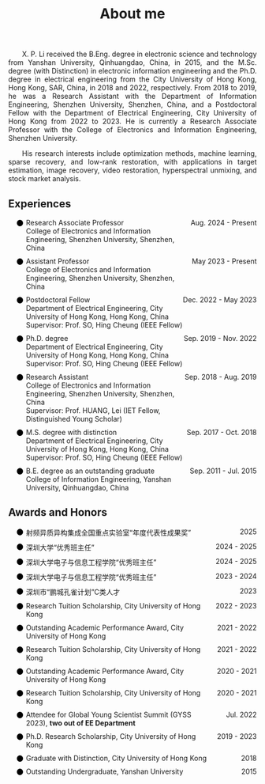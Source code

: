 ﻿---
permalink: /
title: "About me"
excerpt: "About me"
author_profile: true
redirect_from: 
  - /about/
  - /about.html
---


<head>
   <style>
      .indent {
        text-align: justify;
        hyphens: auto;
        text-indent: 2em; 
      }
      .no-indent {
        text-align: justify;
        hyphens: auto;
        text-indent: 0; 
      }
   </style>

  <style>
    .awards-list {
      list-style: none; /* Remove default list style */
      padding: 0; /* Remove default padding */
      padding-left: 16px; /* Left indent approximately equivalent to 2 characters */
    }
    .award-item {
      display: flex; /* Use Flexbox layout */
      justify-content: space-between; /* Align content at both ends */
      margin-bottom: 10px; /* Add some spacing between items */
      position: relative; /* Set positioning context for pseudo-element */
      padding-left: 20px; /* Ensure space for the solid dot */
    }
    .award-item::before {
      content: "●"; /* Use black solid dot as prefix */
      color: black; /* Set color to black */
      position: absolute; /* Absolute positioning */
      left: 0; /* Place the solid dot at the start of the item */
      font-size: larger; /* Adjust the size of the solid dot */
      margin-right: 10px; /* Right margin to add space between dot and text */
    }
    .date {
      white-space: nowrap; /* Prevent date from wrapping */
    }
    .details {
      text-align: left; /* Left-align the detailed text */
      width: 80%; /* Limit the width of the detailed text */
    }
  </style>
  <style>
    .timeline {
      list-style: none; /* 移除默认的列表样式 */
      padding: 0; /* 移除默认的内边距 */
      padding-left: 16px; /* 左侧缩进大约相当于2个字符 */
    }
    .entry {
      display: flex; /* 使用Flexbox布局 */
      justify-content: space-between; /* 使内容两端对齐 */
      margin-bottom: 10px; /* 在条目之间添加一些间隔 */
      position: relative; /* 为伪元素设置定位上下文 */
      padding-left: 20px; /* 确保有空间放置符号标识 */
    }
    .entry::before {
      content: "●"; /* 使用黑色实心点作为前缀 */
      color: black; /* 设置颜色为黑色 */
      position: absolute; /* 绝对定位 */
      left: 0; /* 将实心点放在条目最左边 */
      font-size: larger; /* 调整实心点的大小 */
      margin-right: 10px; /* 右边距，增加文本间隔 */
    }
    .date {
      white-space: nowrap; /* 防止日期折行 */
    }
    .details {
      text-align: left; /* 左对齐详细信息 */
      width: 80%; /* 限制详细信息的宽度 */
    }
  </style>
</head>



  
<body>
<p class="indent">
X. P. Li received the B.Eng. degree in electronic science and technology from Yanshan University, Qinhuangdao, China, in 2015, and the M.Sc. degree (with Distinction) in electronic information engineering and the Ph.D. degree in electrical engineering from the City University of Hong Kong, Hong Kong, SAR, China, in 2018 and 2022, respectively.  From 2018 to 2019, he was a Research Assistant with the Department of Information Engineering, Shenzhen University, Shenzhen, China, and a Postdoctoral Fellow with the Department of Electrical Engineering, City University of Hong Kong from 2022 to 2023. He is currently a Research Associate Professor with the College of Electronics and Information Engineering, Shenzhen University.
</p>

<p class="indent">
His research interests include optimization methods, machine learning, sparse recovery, and low-rank restoration, with applications in target estimation, image recovery, video restoration, hyperspectral unmixing, and stock market analysis.
</p>
</body>

Experiences
----------
<body>
<ul class="timeline">
  <li class="entry"><div class="details">Research Associate Professor <br>College of Electronics and Information Engineering, Shenzhen University, Shenzhen, China</div><div class="date">Aug. 2024 - Present</div></li>
  <li class="entry"><div class="details">Assistant Professor <br>College of Electronics and Information Engineering, Shenzhen University, Shenzhen, China</div><div class="date">May 2023 - Present</div></li>
  <li class="entry"><div class="details">Postdoctoral Fellow <br>Department of Electrical Engineering, City University of Hong Kong, Hong Kong, China <br>Supervisor: Prof. SO, Hing Cheung (IEEE Fellow)</div><div class="date">Dec. 2022 - May 2023</div></li>
  <li class="entry"><div class="details">Ph.D. degree <br>Department of Electrical Engineering, City University of Hong Kong, Hong Kong, China <br>Supervisor: Prof. SO, Hing Cheung (IEEE Fellow)</div><div class="date">Sep. 2019 - Nov. 2022</div></li>
  <li class="entry"><div class="details">Research Assistant <br>College of Electronics and Information Engineering, Shenzhen University, Shenzhen, China <br>Supervisor: Prof. HUANG, Lei (IET Fellow, Distinguished Young Scholar)</div><div class="date">Sep. 2018 - Aug. 2019</div></li>
  <li class="entry"><div class="details">M.S. degree with distinction <br>Department of Electrical Engineering, City University of Hong Kong, Hong Kong, China <br>Supervisor: Prof. SO, Hing Cheung (IEEE Fellow)</div><div class="date">Sep. 2017 - Oct. 2018</div></li>
  <li class="entry"><div class="details">B.E. degree as an outstanding graduate <br>College of Information Engineering, Yanshan University, Qinhuangdao, China</div><div class="date">Sep. 2011 - Jul. 2015</div></li>
</ul>
</body>

Awards and Honors
----------
<body>
<ul class="awards-list">
  <li class="award-item"><div class="details">射频异质异构集成全国重点实验室“年度代表性成果奖”</div><div class="date">2025</div></li>
  <li class="award-item"><div class="details">深圳大学“优秀班主任”</div><div class="date">2024 - 2025</div></li>
  <li class="award-item"><div class="details">深圳大学电子与信息工程学院“优秀班主任”</div><div class="date">2024 - 2025</div></li>
  <li class="award-item"><div class="details">深圳大学电子与信息工程学院“优秀班主任”</div><div class="date">2023 - 2024</div></li>
  <li class="award-item"><div class="details">深圳市“鹏城孔雀计划”C类人才</div><div class="date">2023</div></li>
  <li class="award-item"><div class="details">Research Tuition Scholarship, City University of Hong Kong</div><div class="date">2022 - 2023</div></li>
  <li class="award-item"><div class="details">Outstanding Academic Performance Award, City University of Hong Kong</div><div class="date">2021 - 2022</div></li>
  <li class="award-item"><div class="details">Research Tuition Scholarship, City University of Hong Kong</div><div class="date">2021 - 2022</div></li>
  <li class="award-item"><div class="details">Outstanding Academic Performance Award, City University of Hong Kong</div><div class="date">2020 - 2021</div></li>
  <li class="award-item"><div class="details">Research Tuition Scholarship, City University of Hong Kong</div><div class="date">2020 - 2021</div></li>
  <li class="award-item"><div class="details">Attendee for Global Young Scientist Summit (GYSS 2023), <b>two out of EE Department</b></div><div class="date">Jul. 2022</div></li>
  <li class="award-item"><div class="details">Ph.D. Research Scholarship, City University of Hong Kong</div><div class="date">2019 - 2023</div></li>
  <li class="award-item"><div class="details">Graduate with Distinction, City University of Hong Kong</div><div class="date">2018</div></li>
  <li class="award-item"><div class="details">Outstanding Undergraduate, Yanshan University</div><div class="date">2015</div></li>
</ul>
</body>

<style>
jvectormap-tip {
    width: 200px;
    height: 200px;
}
</style>
<script>
var clustrmapsOptions = {
    width: '300px',
    height: '300px'
};
</script>
<script type='text/javascript' id='clustrmaps' src='//cdn.clustrmaps.com/map_v2.js?cl=ffffff&w=386&t=tt&d=G-l6dDdxrbBGbBmXMk7yQvaku5-ewZ6XA6M6H25O3LQ&co=2d78ad&cmo=3acc3a&cmn=ff5353&ct=ffffff'></script>









